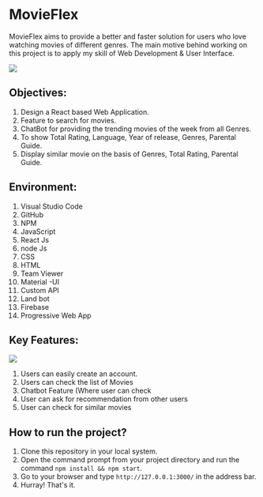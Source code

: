 # MovieFlex
MovieFlex aims to provide a better and faster solution for users who love watching movies of different genres. The main motive behind working on this project is to apply my skill of Web Development &
User Interface.

 ![](https://ibb.co/qd903mq)

## Objectives:

1. Design a React based Web Application.
2. Feature to search for movies.
3. ChatBot for providing the trending movies of the week from all Genres.
4. To show Total Rating, Language, Year of release, Genres, Parental Guide.
5. Display similar movie on the basis of Genres, Total Rating, Parental Guide.

## Environment:

1. Visual Studio Code
2. GitHub
3. NPM
4. JavaScript
5. React Js
6. node Js
7. CSS
8. HTML
9. Team Viewer
10. Material -UI
11. Custom API
12. Land bot
13. Firebase
14. Progressive Web App

## Key Features:

 ![](https://ibb.co/Ch6nTVz)

1. Users can easily create an account.
2. Users can check the list of Movies
3. Chatbot Feature (Where user can check
4. User can ask for recommendation from other users
5. User can check for similar movies

## How to run the project?

1. Clone this repository in your local system.
2. Open the command prompt from your project directory and run the command `npm install && npm start`.
3. Go to your browser and type `http://127.0.0.1:3000/` in the address bar.
4. Hurray! That's it.
